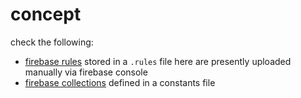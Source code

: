 # concept

check the following:

- [firebase rules](../src/.rules) stored in a `.rules` file here are presently uploaded manually via firebase console
- [firebase collections](../src/constants.js) defined in a constants file

